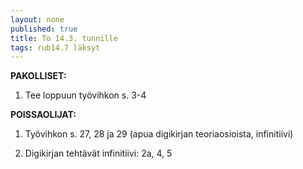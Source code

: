 ```yaml
---
layout: none
published: true
title: To 14.3. tunnille
tags: rub14.7 läksyt
---
```

**PAKOLLISET:**

1. Tee loppuun työvihkon s. 3-4

**POISSAOLIJAT:**

1. Työvihkon s. 27, 28 ja 29 (apua digikirjan teoriaosioista, infinitiivi)

2. Digikirjan tehtävät infinitiivi: 2a, 4, 5
